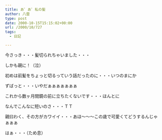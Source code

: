 ```yaml
---
title: あ゛あ゛私の髪
author: 八雲
type: post
date: 2000-10-15T15:15:02+00:00
url: /2000/10/727
tags:
  - 日記

---
```

今さっき・・・髪切られちゃいました・・・
  
しかも親に！（泣）
  
初めは前髪をちょっと切るっていう話だったのに・・・いつのまにか
  
ずばっと・・・いやだぁぁぁぁぁぁぁ
  
これから数ヶ月間鏡の前に立ちたくないです・・・ほんとに
  
なんでこんなに短いのさ・・・ＴＴ
  
親曰わく、その方がカワイイ・・・あほ～～～この歳で可愛くてどうするんじゃぁぁぁ
  
はぁ・・・（ため息）
